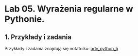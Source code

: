 # Lab 05. Wyrażenia regularne w Pythonie.


## 1. Przykłady i zadania

Przykłady i zadania znajdują się notatniku: [adv_python_5](adv_python_5.ipynb)